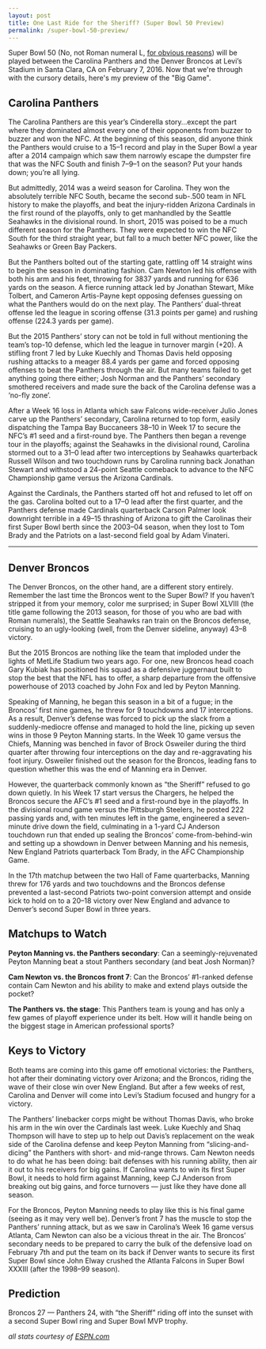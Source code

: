 ```yaml
---
layout: post
title: One Last Ride for the Sheriff? (Super Bowl 50 Preview)
permalink: /super-bowl-50-preview/
---
```


Super Bowl 50 (No, not Roman numeral L, [for obvious
reasons](http://www.cbssports.com/nfl/eye-on-football/25464168/super-bowl-l-is-for-losers-but-nfl-will-return-to-roman-numerals-after-50))
will be played between the Carolina Panthers and the Denver Broncos at Levi’s
Stadium in Santa Clara, CA on February 7, 2016. Now that we're through with the
cursory details, here's my preview of the "Big Game".

## Carolina Panthers

The Carolina Panthers are this year’s Cinderella story…except the part where
they dominated almost every one of their opponents from buzzer to buzzer and won
the NFC. At the beginning of this season, did anyone think the Panthers would
cruise to a 15–1 record and play in the Super Bowl a year after a 2014 campaign
which saw them narrowly escape the dumpster fire that was the NFC South and
finish 7–9–1 on the season? Put your hands down; you’re all lying.

But admittedly, 2014 was a weird season for Carolina. They won the absolutely
terrible NFC South, became the second sub-.500 team in NFL history to make the
playoffs, and beat the injury-ridden Arizona Cardinals in the first round of the
playoffs, only to get manhandled by the Seattle Seahawks in the divisional
round. In short, 2015 was poised to be a much different season for the Panthers.
They were expected to win the NFC South for the third straight year, but fall to
a much better NFC power, like the Seahawks or Green Bay Packers.

But the Panthers bolted out of the starting gate, rattling off 14 straight wins
to begin the season in dominating fashion. Cam Newton led his offense with both
his arm and his feet, throwing for 3837 yards and running for 636 yards on the
season. A fierce running attack led by Jonathan Stewart, Mike
Tolbert, and Cameron Artis-Payne kept opposing defenses guessing on what the
Panthers would do on the next play. The Panthers’ dual-threat offense led the
league in scoring offense (31.3 points per game) and rushing offense (224.3
yards per game).

But the 2015 Panthers’ story can not be told in full without mentioning the
team’s top-10 defense, which led the league in turnover margin (+20). A stifling
front 7 led by Luke Kuechly and Thomas Davis held opposing rushing attacks to a
meager 88.4 yards per game and forced opposing offenses to beat the Panthers
through the air. But many teams failed to get
anything going there either; Josh Norman and the Panthers’ secondary smothered
receivers and made sure the back of the Carolina defense was a ‘no-fly zone’.

After a Week 16 loss in Atlanta which saw Falcons wide-receiver Julio Jones
carve up the Panthers’ secondary, Carolina returned to top form, easily
dispatching the Tampa Bay Buccaneers 38–10 in Week 17 to secure the NFC’s #1
seed and a first-round bye. The Panthers then began a revenge tour in the
playoffs; against the Seahawks in the divisional round, Carolina stormed out to
a 31–0 lead after two interceptions by Seahawks quarterback Russell Wilson and
two touchdown runs by Carolina running back Jonathan Stewart and withstood a
24-point Seattle comeback to advance to the NFC Championship game versus the
Arizona Cardinals.

Against the Cardinals, the Panthers started off hot and refused to let off on
the gas. Carolina bolted out to a 17–0 lead after the first quarter, and the
Panthers defense made Cardinals quarterback Carson Palmer look downright
terrible in a 49–15 thrashing of Arizona to gift the Carolinas their first Super
Bowl berth since the 2003–04 season, when they lost to Tom Brady and the
Patriots on a last-second field goal by Adam Vinateri.

*****

## Denver Broncos

The Denver Broncos, on the other hand, are a different story entirely. Remember
the last time the Broncos went to the Super Bowl? If you haven’t stripped it
from your memory, color me surprised; in Super Bowl XLVIII (the title game
following the 2013 season, for those of you who are bad with Roman numerals),
the Seattle Seahawks ran train on the Broncos defense, cruising to an
ugly-looking (well, from the Denver sideline, anyway) 43–8 victory.

But the 2015 Broncos are nothing like the team that imploded under the lights of
MetLife Stadium two years ago. For one, new Broncos head coach Gary Kubiak has
positioned his squad as a defensive juggernaut built to stop the best that the
NFL has to offer, a sharp departure from the offensive powerhouse of 2013
coached by John Fox and led by Peyton Manning.

Speaking of Manning, he began this season in a bit of a fugue; in the Broncos’
first nine games, he threw for 9 touchdowns and 17 interceptions. As a result, Denver’s defense was forced to pick up the slack from
a suddenly-mediocre offense and managed to hold the line, picking up seven wins
in those 9 Peyton Manning starts. In the Week 10 game versus the Chiefs, Manning
was benched in favor of Brock Osweiler during the third quarter after throwing
four interceptions on the day and re-aggravating his foot injury. Osweiler
finished out the season for the Broncos, leading fans to question whether this
was the end of Manning era in Denver.

However, the quarterback commonly known as “the Sheriff” refused to go down
quietly. In his Week 17 start versus the Chargers, he helped the Broncos secure
the AFC’s #1 seed and a first-round bye in the playoffs. In the divisional round
game versus the Pittsburgh Steelers, he posted 222 passing yards and, with ten
minutes left in the game, engineered a seven-minute drive down the field,
culminating in a 1-yard CJ Anderson touchdown run that ended up sealing the
Broncos’ come-from-behind-win and setting up a showdown in Denver between
Manning and his nemesis, New England Patriots quarterback Tom Brady, in the AFC
Championship Game.

In the 17th matchup between the two Hall of Fame quarterbacks, Manning threw for
176 yards and two touchdowns and the Broncos defense prevented a last-second
Patriots two-point conversion attempt and onside kick to hold on to a 20–18
victory over New England and advance to Denver’s second Super Bowl in three
years.

## **Matchups to Watch**

**Peyton Manning vs. the Panthers secondary**: Can a seemingly-rejuvenated
Peyton Manning beat a stout Panthers secondary (and beat Josh Norman)?

**Cam Newton vs. the Broncos front 7**: Can the Broncos’ #1-ranked defense
contain Cam Newton and his ability to make and extend plays outside the pocket?

**The Panthers vs. the stage**: This Panthers team is young and has only a few
games of playoff experience under its belt. How will it handle being on the
biggest stage in American professional sports?

## **Keys to Victory**

Both teams are coming into this game off emotional victories: the Panthers, hot
after their dominating victory over Arizona; and the Broncos, riding the wave of
their close win over New England. But after a few weeks of rest, Carolina and
Denver will come into Levi’s Stadium focused and hungry for a victory.

The Panthers’ linebacker corps might be without Thomas Davis, who broke his arm
in the win over the Cardinals last week. Luke Kuechly and Shaq Thompson will
have to step up to help out Davis’s replacement on the weak side of the Carolina
defense and keep Peyton Manning from “slicing-and-dicing” the Panthers with
short- and mid-range throws. Cam Newton needs to do what he has been doing: bait
defenses with his running ability, then air it out to his receivers for big
gains. If Carolina wants to win its first Super Bowl, it needs to hold firm
against Manning, keep CJ Anderson from breaking out big gains, and force
turnovers — just like they have done all season.

For the Broncos, Peyton Manning needs to play like this is his final game
(seeing as it may very well be). Denver’s front 7 has the muscle to stop the
Panthers’ running attack, but as we saw in Carolina’s Week 16 game versus
Atlanta, Cam Newton can also be a vicious threat in the air. The Broncos’
secondary needs to be prepared to carry the bulk of the defensive load on
February 7th and put the team on its back if Denver wants to secure its first
Super Bowl since John Elway crushed the Atlanta Falcons in Super Bowl XXXIII
(after the 1998–99 season).

## **Prediction**

Broncos 27 — Panthers 24, with “the Sheriff” riding off into the sunset with a
second Super Bowl ring and Super Bowl MVP trophy.

 _all stats courtesy of [ESPN.com](http://espn.go.com/)_
